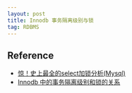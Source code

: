 ```yaml
---
layout: post
title: Innodb 事务隔离级别与锁
tag: RDBMS
---
```


## Reference
* [惊！史上最全的select加锁分析(Mysql)](https://www.cnblogs.com/rjzheng/p/9950951.html)
* [Innodb 中的事务隔离级别和锁的关系](https://tech.meituan.com/2014/08/20/innodb-lock.html)